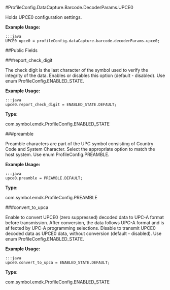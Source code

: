 #ProfileConfig.DataCapture.Barcode.DecoderParams.UPCE0

Holds UPCE0 configuration settings.

 

**Example Usage:**
	
	:::java	
	UPCE0 upce0 = profileConfig.dataCapture.barcode.decoderParams.upce0;


##Public Fields

###report_check_digit

The check digit is the last character of the symbol used to verify the integrity of the data.
 Enables or disables this option (default - disabled).
 Use enum  ProfileConfig.ENABLED_STATE.

 

**Example Usage:**
	
	:::java	
	upce0.report_check_digit = ENABLED_STATE.DEFAULT;


**Type:**

com.symbol.emdk.ProfileConfig.ENABLED_STATE

###preamble

Preamble characters are part of the UPC symbol consisting of Country Code and System Character.
 Select the appropriate option to match the host system.
 Use enum  ProfileConfig.PREAMBLE.

 

**Example Usage:**
	
	:::java	
	upce0.preamble = PREAMBLE.DEFAULT;


**Type:**

com.symbol.emdk.ProfileConfig.PREAMBLE

###convert_to_upca

Enable to convert UPCE0 (zero suppressed) decoded data to UPC-A format before transmission.
 After conversion, the data follows UPC-A format and is af fected by UPC-A programming selections.
 Disable to transmit UPCE0 decoded data as UPCE0 data, without conversion (default - disabled).
 Use enum  ProfileConfig.ENABLED_STATE.

 

**Example Usage:**
	
	:::java	
	upce0.convert_to_upca = ENABLED_STATE.DEFAULT;


**Type:**

com.symbol.emdk.ProfileConfig.ENABLED_STATE

